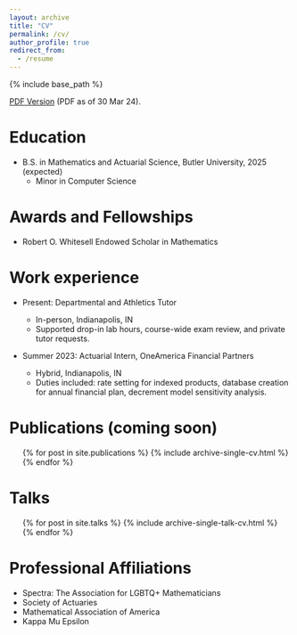 ```yaml
---
layout: archive
title: "CV"
permalink: /cv/
author_profile: true
redirect_from:
  - /resume
---
```


{% include base_path %}

[PDF Version](\files\cv_online.pdf) (PDF as of 30 Mar 24).

Education
======
* B.S. in Mathematics and Actuarial Science, Butler University, 2025 (expected)
	* Minor in Computer Science
	
Awards and Fellowships
======
* Robert O. Whitesell Endowed Scholar in Mathematics

Work experience
======
* Present: Departmental and Athletics Tutor
  * In-person, Indianapolis, IN
  * Supported drop-in lab hours, course-wide exam review, and private tutor requests.

* Summer 2023: Actuarial Intern, OneAmerica Financial Partners
  * Hybrid, Indianapolis, IN
  * Duties included: rate setting for indexed products, database creation for annual financial plan, decrement model sensitivity analysis.

Publications (coming soon)
======
  <ul>{% for post in site.publications %}
    {% include archive-single-cv.html %}
  {% endfor %}</ul>
  
Talks
======
  <ul>{% for post in site.talks %}
    {% include archive-single-talk-cv.html %}
  {% endfor %}</ul>
  
Professional Affiliations
======
* Spectra: The Association for LGBTQ+ Mathematicians
* Society of Actuaries
* Mathematical Association of America
* Kappa Mu Epsilon
